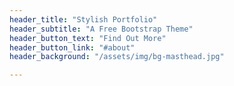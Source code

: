 ```yaml
---
header_title: "Stylish Portfolio"
header_subtitle: "A Free Bootstrap Theme"
header_button_text: "Find Out More"
header_button_link: "#about"
header_background: "/assets/img/bg-masthead.jpg"

---
```


